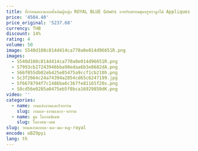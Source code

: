 ```yaml
---
title: ที่กําหนดเองแบบดั้งเดิมผู้หญิง ROYAL BLUE Gowns อาหรับพรหมชุดหรูหราลูกไม้ Appliques ดูไบชุดราตรี
price: '4504.40'
price_original: '5237.68'
currency: THB
discount: 14%
rating: 4
volume: 50
image: S540d108c814d414ca770a0e014d96651R.png
images:
  - S540d108c814d414ca770a0e014d96651R.png
  - S7993cb27243946bba90edaa6b3e8682dA.png
  - S66f055db02eb425e85475a9ccf1cb210h.png
  - Sc3f2664c24a74394a2854cd65c6247199.jpg
  - Sf6678794f7c1486ba6c367fe81165f20x.png
  - S8cd56e0285a0475eb5f8bca16929850dK.png
video: ''
categories:
  - name: งานแต่งงานและกิจกรรม
    slug: งานแต-งงานและก-จกรรม
  - name: ชุด โอกาสพิเศษ
    slug: โอกาสพ-เศษ
slug: าหนดเองแบบด-งเด-มผ-หญ-royal
encode: oBZ9pyi
lang: th
---
```

  